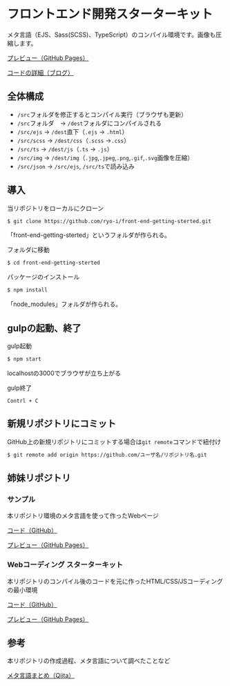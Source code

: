 # フロントエンド開発スターターキット

メタ言語（EJS、Sass(SCSS)、TypeScript）のコンパイル環境です。画像も圧縮します。

[プレビュー（GitHub Pages）](https://ryo-i.github.io/front-end-getting-sterted/dest/)

[コードの詳細（ブログ）](https://www.i-ryo.com/entry/2020/12/01/082409)

## 全体構成
* `/src`フォルダを修正するとコンパイル実行（ブラウザも更新）
* `/src`フォルダ　-> `/dest`フォルダにコンパイルされる
* `/src/ejs` -> `/dest`直下（`.ejs` -> `.html`）
* `/src/scss` -> `/dest/css`（`.scss` ->`.css`）
* `/src/ts` -> `/dest/js`（`.ts` -> `.js`）
* `/src/img` -> `/dest/img`（`.jpg`,`.jpeg`,`.png`,`.gif`,`.svg`画像を圧縮）
* `/src/json` -> `/src/ejs`, `/src/ts`で読み込み


## 導入

当リポジトリをローカルにクローン
```sh
$ git clone https://github.com/ryo-i/front-end-getting-sterted.git
```
「front-end-getting-sterted」というフォルダが作られる。

フォルダに移動
```sh
$ cd front-end-getting-sterted
```

パッケージのインストール
```sh
$ npm install
```
「node_modules」フォルダが作られる。


## gulpの起動、終了

gulp起動
```sh
$ npm start
```
localhostの3000でブラウザが立ち上がる

gulp終了
```
Contrl + C
```

## 新規リポジトリにコミット

GitHub上の新規リポジトリにコミットする場合は`git remote`コマンドで紐付け
```sh
$ git remote add origin https://github.com/ユーザ名/リポジトリ名.git
```

## 姉妹リポジトリ

### サンプル

本リポジトリ環境のメタ言語を使って作ったWebページ

[コード（GitHub）](https://github.com/ryo-i/frontendMetaLanguage)

[プレビュー（GitHub Pages）](https://ryo-i.github.io/frontendMetaLanguage/dest/)

### Webコーディング スターターキット

本リポジトリのコンパイル後のコードを元に作ったHTML/CSS/JSコーディングの最小環境

[コード（GitHub）](https://github.com/ryo-i/web-coding-getting-sterted)

[プレビュー（GitHub Pages）](https://ryo-i.github.io/web-coding-getting-sterted/)


## 参考

本リポジトリの作成過程、メタ言語について調べたことなど

[メタ言語まとめ（Qiita）](https://qiita.com/i-ryo/items/fa8383432fedb5dfc764)
